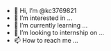 - 👋 Hi, I’m @kc3769821
- 👀 I’m interested in ...
- 🌱 I’m currently learning ...
- 💞️ I’m looking to internship on ...
- 📫 How to reach me ...

<!---
kc3769821/kc3769821 is a ✨ special ✨ repository because its `README.md` (this file) appears on your GitHub profile.
You can click the Preview link to take a look at your changes.
--->
